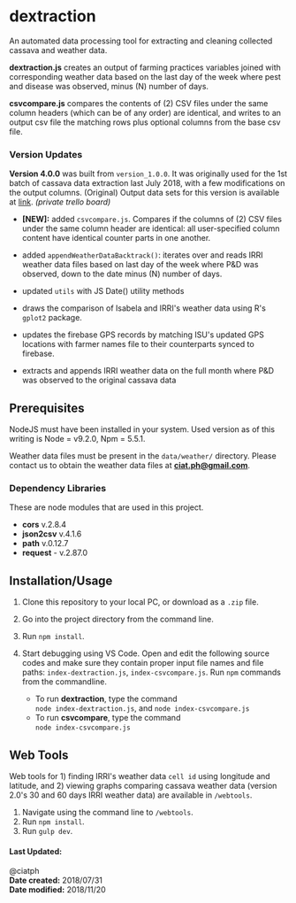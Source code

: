 # dextraction
An automated data processing tool for extracting and cleaning collected cassava and weather data.

**dextraction.js** creates an output of farming practices variables joined with corresponding weather data based on the last day of the week where pest and disease was observed, minus (N) number of days.

**csvcompare.js** compares the contents of (2) CSV files under the same column headers (which can be of any order) are identical, and writes to an output csv file the matching rows plus optional columns from the base csv file.

### Version Updates

**Version 4.0.0** was built from `version_1.0.0`. It was originally used for the 1st batch of cassava data extraction last July 2018, with a few modifications on the output columns. (Original) Output data sets for this version is available at [link](https://trello.com/c/9jHUFKpV). _(private trello board)_

- **[NEW]:** added `csvcompare.js`. Compares if the columns of (2) CSV files under the same column header are identical: all user-specified column content have identical counter parts in one another.

- added `appendWeatherDataBacktrack()`: iterates over and reads IRRI weather data files based on last day of the week where P&D was observed, down to the date minus (N) number of days. 

- updated `utils` with JS Date() utility methods
- draws the comparison of Isabela and IRRI's weather data using R's `gplot2` package.

- updates the firebase GPS records by matching ISU's updated GPS locations with farmer names file to their counterparts synced to firebase.

- extracts and appends IRRI weather data on the full month where P&D was observed to the original cassava data


## Prerequisites
NodeJS must have been installed in your system. Used version as of this writing is Node = v9.2.0, Npm = 5.5.1.

Weather data files must be present in the `data/weather/` directory. Please contact us to obtain the weather data files at **ciat.ph@gmail.com**.

### Dependency Libraries
These are node modules that are used in this project.

- **cors** v.2.8.4
- **json2csv** v.4.1.6
- **path** v.0.12.7
- **request** - v.2.87.0


## Installation/Usage
1. Clone this repository to your local PC, or download as a `.zip` file.
2. Go into the project directory from the command line.
3. Run `npm install`.
4. Start debugging using VS Code. Open and edit the following source codes and make sure they contain proper input file names and file paths: `index-dextraction.js`, `index-csvcompare.js`. Run `npm` commands from the commandline. 

   - To run **dextraction**, type the command <br>
     `node index-dextraction.js`, and `node index-csvcompare.js`
   - To run **csvcompare**, type the command <br>
     `node index-csvcompare.js`



## Web Tools

Web tools for 1) finding IRRI's weather data `cell id` using longitude and latitude, and 2) viewing graphs comparing cassava weather data (version 2.0's 30 and 60 days IRRI weather data) are available in `/webtools`.

1. Navigate using the command line to `/webtools`.
2. Run `npm install`.
3. Run `gulp dev`. 


#### Last Updated: 

@ciatph <br>
**Date created:** 2018/07/31 <br>
**Date modified:** 2018/11/20